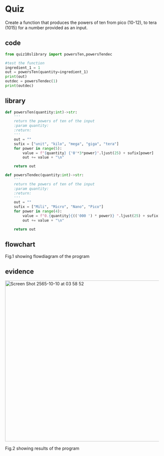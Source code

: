 # Quiz 

Create a function that produces the powers of ten from pico (10-12), to tera (1015) for a number provided as an input.

## code

```py
from quiz10slibrary import powersTen,powersTendec

#test the function
ingredient_1 = 1
out = powersTen(quantity=ingredient_1)
print(out)
outdec = powersTendec(1)
print(outdec)                                                                            
```
## library

```py
def powersTen(quantity:int)->str:
    '''
    return the powers of ten of the input
    :param quantity:
    :return:
    '''
    out = ""
    sufix = ["unit", "kilo", "mega", "giga", "tera"]
    for power in range(5):
        value = f"{quantity} {'0'*3*power}".ljust(25) + sufix[power]
        out += value + "\n"

    return out

def powersTendec(quantity:int)->str:
    '''
    return the powers of ten of the input
    :param quantity:
    :return:
    '''
    out = ""
    sufix = ["Mili", "Micro", "Nano", "Pico"]
    for power in range(4):
        value = f"0.{quantity}{(('000 ') * power)} ".ljust(25) + sufix[power]
        out += value + "\n"

    return out
```

## flowchart



Fig.1 showing flowdiagram of the program

## evidence

<img width="528" alt="Screen Shot 2565-10-10 at 03 58 52" src="https://user-images.githubusercontent.com/111941936/194774717-c2bee8b2-cfd0-4f25-9949-b03c4c58114e.png">

Fig.2 showing results of the program
